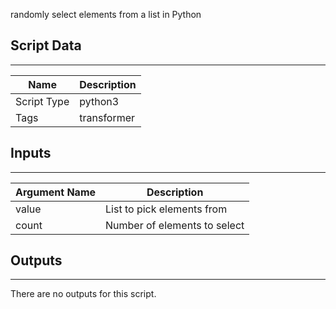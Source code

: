 randomly select elements from a list in Python

## Script Data

---

| **Name** | **Description** |
| --- | --- |
| Script Type | python3 |
| Tags | transformer |

## Inputs

---

| **Argument Name** | **Description** |
| --- | --- |
| value | List to pick elements from |
| count | Number of elements to select |

## Outputs

---
There are no outputs for this script.
